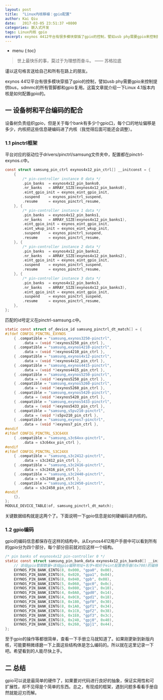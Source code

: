 ```yaml
---
layout: post
title:  "Linux内核移植：gpio配置"
author: Kai Qiu
date:   2017-03-05 23:51:37 +0800
categories: 嵌入式开发
tags: Linux内核 gpio
excerpt: exynos 4412平台有很多模块穿插了gpio的控制，譬如usb phy需要gpio来控制提供bus，sdmmc的所有管脚都和gpio复用。这篇文章就介绍一下Linux 4.1版本内核是如何配置gpio的。
---
```


* menu
{:toc}

> 世上最快乐的事，莫过于为理想而奋斗。 —— 苏格拉底

谨以这句格言送给自己和所有在路上的朋友。

exynos 4412平台有很多模块穿插了gpio的控制，譬如usb phy需要gpio来控制提供bus，sdmmc的所有管脚都和gpio复用。这篇文章就介绍一下Linux 4.1版本内核是如何配置gpio的。

## 一 设备树和平台编码的配合

设备树负责组织gpio，但是关于每个bank有多少个gpio口，每个口的地址偏移是多少，内核把这些信息硬编码进了内核（我觉得后面可能还会调整）。
	
### 1.1 pinctrl框架

平台对应的驱动位于drivers/pinctrl/samsung文件夹中，配置都在pinctrl-exynos.c中。

```c
const struct samsung_pin_ctrl exynos4x12_pin_ctrl[] __initconst = {
	{
		/* pin-controller instance 0 data */
		.pin_banks	= exynos4x12_pin_banks0,
		.nr_banks	= ARRAY_SIZE(exynos4x12_pin_banks0),
		.eint_gpio_init = exynos_eint_gpio_init,
		.suspend	= exynos_pinctrl_suspend,
		.resume		= exynos_pinctrl_resume,
	}, {
		/* pin-controller instance 1 data */
		.pin_banks	= exynos4x12_pin_banks1,
		.nr_banks	= ARRAY_SIZE(exynos4x12_pin_banks1),
		.eint_gpio_init = exynos_eint_gpio_init,
		.eint_wkup_init = exynos_eint_wkup_init,
		.suspend	= exynos_pinctrl_suspend,
		.resume		= exynos_pinctrl_resume,
	}, {
		/* pin-controller instance 2 data */
		.pin_banks	= exynos4x12_pin_banks2,
		.nr_banks	= ARRAY_SIZE(exynos4x12_pin_banks2),
		.eint_gpio_init = exynos_eint_gpio_init,
		.suspend	= exynos_pinctrl_suspend,
		.resume		= exynos_pinctrl_resume,
	}, {
		/* pin-controller instance 3 data */
		.pin_banks	= exynos4x12_pin_banks3,
		.nr_banks	= ARRAY_SIZE(exynos4x12_pin_banks3),
		.eint_gpio_init = exynos_eint_gpio_init,
		.suspend	= exynos_pinctrl_suspend,
		.resume		= exynos_pinctrl_resume,
	},
};
```

匹配的id号定义在pinctrl-samsung.c中。

```c
static const struct of_device_id samsung_pinctrl_dt_match[] = {
#ifdef CONFIG_PINCTRL_EXYNOS
	{ .compatible = "samsung,exynos3250-pinctrl",
		.data = (void *)exynos3250_pin_ctrl },
	{ .compatible = "samsung,exynos4210-pinctrl",
		.data = (void *)exynos4210_pin_ctrl },
	{ .compatible = "samsung,exynos4x12-pinctrl",
		.data = (void *)exynos4x12_pin_ctrl },
	{ .compatible = "samsung,exynos4415-pinctrl",
		.data = (void *)exynos4415_pin_ctrl },
	{ .compatible = "samsung,exynos5250-pinctrl",
		.data = (void *)exynos5250_pin_ctrl },
	{ .compatible = "samsung,exynos5260-pinctrl",
		.data = (void *)exynos5260_pin_ctrl },
	{ .compatible = "samsung,exynos5420-pinctrl",
		.data = (void *)exynos5420_pin_ctrl },
	{ .compatible = "samsung,exynos5433-pinctrl",
		.data = (void *)exynos5433_pin_ctrl },
	{ .compatible = "samsung,s5pv210-pinctrl",
		.data = (void *)s5pv210_pin_ctrl },
	{ .compatible = "samsung,exynos7-pinctrl",
		.data = (void *)exynos7_pin_ctrl },
#endif
#ifdef CONFIG_PINCTRL_S3C64XX
	{ .compatible = "samsung,s3c64xx-pinctrl",
		.data = s3c64xx_pin_ctrl },
#endif
#ifdef CONFIG_PINCTRL_S3C24XX
	{ .compatible = "samsung,s3c2412-pinctrl",
		.data = s3c2412_pin_ctrl },
	{ .compatible = "samsung,s3c2416-pinctrl",
		.data = s3c2416_pin_ctrl },
	{ .compatible = "samsung,s3c2440-pinctrl",
		.data = s3c2440_pin_ctrl },
	{ .compatible = "samsung,s3c2450-pinctrl",
		.data = s3c2450_pin_ctrl },
#endif
	{},
};
MODULE_DEVICE_TABLE(of, samsung_pinctrl_dt_match);
```

关键数据结构就是这两个了。下面说明一下gpio信息是如何硬编码进内核的。

### 1.2 gpio编码

gpio的编码信息都保存在这样的结构中。从Exynos4412用户手册中可以看到所有的gpio分为四个部分，每个部分目前就对应这样一个结构。

```c
/* pin banks of exynos4x12 pin-controller 0 */
static const struct samsung_pin_bank_data exynos4x12_pin_banks0[] __initconst = {
	// 该组gpio管脚数量+该组gpio偏移地址+名字+相对于eint配置寄存器(0x700)的偏移
	EXYNOS_PIN_BANK_EINTG(8, 0x000, "gpa0", 0x00),
	EXYNOS_PIN_BANK_EINTG(6, 0x020, "gpa1", 0x04),
	EXYNOS_PIN_BANK_EINTG(8, 0x040, "gpb", 0x08),
	EXYNOS_PIN_BANK_EINTG(5, 0x060, "gpc0", 0x0c),
	EXYNOS_PIN_BANK_EINTG(5, 0x080, "gpc1", 0x10),
	EXYNOS_PIN_BANK_EINTG(4, 0x0A0, "gpd0", 0x14),
	EXYNOS_PIN_BANK_EINTG(4, 0x0C0, "gpd1", 0x18),
	EXYNOS_PIN_BANK_EINTG(8, 0x180, "gpf0", 0x30),
	EXYNOS_PIN_BANK_EINTG(8, 0x1A0, "gpf1", 0x34),
	EXYNOS_PIN_BANK_EINTG(8, 0x1C0, "gpf2", 0x38),
	EXYNOS_PIN_BANK_EINTG(6, 0x1E0, "gpf3", 0x3c),
	EXYNOS_PIN_BANK_EINTG(8, 0x240, "gpj0", 0x40),
	EXYNOS_PIN_BANK_EINTG(5, 0x260, "gpj1", 0x44),
};
```

至于gpio的操作等都很简单，查看一下手册立马就知道了。如果刚更新到新版内核，可能要稍微琢磨一下上面这些结构体是怎么编码的。所以就在这里记录一下吧。希望看到的人能尽快上手。

## 二 总结

gpio可以说是最简单的硬件了，如果要对代码进行良好的抽象，保证实用性和可扩展性，却不见得是个简单的东西。总之，有现成的框架，遇到问题多看看手册自然就能迎刃而解。
